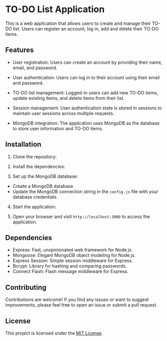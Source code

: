 # TO-DO List Application

This is a web application that allows users to create and manage their TO-DO list. Users can register an account, log in, add and delete their TO-DO items.

## Features

- User registration: Users can create an account by providing their name, email, and password.

- User authentication: Users can log in to their account using their email and password.

- TO-DO list management: Logged-in users can add new TO-DO items, update existing items, and delete items from their list.

- Session management: User authentication state is stored in sessions to maintain user sessions across multiple requests.

- MongoDB integration: The application uses MongoDB as the database to store user information and TO-DO items.

## Installation

1. Clone the repository:

2. Install the dependencies:

3. Set up the MongoDB database:
- Create a MongoDB database.
- Update the MongoDB connection string in the `config.js` file with your database credentials.

4. Start the application:

5. Open your browser and visit `http://localhost:3000` to access the application.

## Dependencies

- Express: Fast, unopinionated web framework for Node.js.
- Mongoose: Elegant MongoDB object modeling for Node.js.
- Express Session: Simple session middleware for Express.
- Bcrypt: Library for hashing and comparing passwords.
- Connect Flash: Flash message middleware for Express.

## Contributing

Contributions are welcome! If you find any issues or want to suggest improvements, please feel free to open an issue or submit a pull request.

## License

This project is licensed under the [MIT License](LICENSE).
